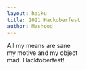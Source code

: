 ```yaml
---
layout: haiku
title: 2021 Hackoberfest
author: Mashood
---
```

All my means are sane <br>
my motive and my object <br>
mad. Hacktoberfest!<br>
